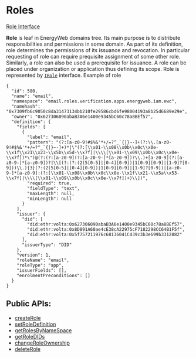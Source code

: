 # Roles

[Role Interface](../api/interfaces/cacheServerClient_cacheServerClient_types.IRole.md)

**Role** is leaf in EnergyWeb domains tree. Its main purpose is to distribute responsibilities
and permissions in some domain. As part of its definition, role determines the permissions of its
issuance and revoсation. In particular requesting of role can require prequisite assignment
of some other role.
Similarly, a role can also be used a prerequisite for issuance.
A role can be placed under organization or
application thus defining its scope.
Role is represented by [`IRole`](../api/interfaces/IRole.md) interface.
Example of role

```
{
  "id": 580,
  "name": "email",
  "namespace": "email.roles.verification.apps.energyweb.iam.ewc",
  "namehash": "0x7309fb6c9050c8da31473134bb210fe29586cbd6fe98004193a8b25d6689e29e",
  "owner": "0x627306090abaB3A6e1400e9345bC60c78a8BEf57",
  "definition": {
    "fields": [
      {
        "label": "email",
        "pattern": "(?:[a-z0-9!#$%&'*+/=?^_`{|}~-]+(?:\\.[a-z0-9!#$%&'*+/=?^_`{|}~-]+)*|\"(?:[\\x01-\\x08\\x0b\\x0c\\x0e-\\x1f\\x21\\x23-\\x5b\\x5d-\\x7f]|\\\\[\\x01-\\x09\\x0b\\x0c\\x0e-\\x7f])*\")@(?:(?:[a-z0-9](?:[a-z0-9-]*[a-z0-9])?\\.)+[a-z0-9](?:[a-z0-9-]*[a-z0-9])?|\\[(?:(?:(2(5[0-5]|[0-4][0-9])|1[0-9][0-9]|[1-9]?[0-9]))\\.){3}(?:(2(5[0-5]|[0-4][0-9])|1[0-9][0-9]|[1-9]?[0-9])|[a-z0-9-]*[a-z0-9]:(?:[\\x01-\\x08\\x0b\\x0c\\x0e-\\x1f\\x21-\\x5a\\x53-\\x7f]|\\\\[\\x01-\\x09\\x0b\\x0c\\x0e-\\x7f])+)\\])",
        "required": true,
        "fieldType": "text",
        "maxLength": null,
        "minLength": null
      }
    ],
    "issuer": {
      "did": [
        "did:ethr:volta:0x627306090abaB3A6e1400e9345bC60c78a8BEf57",
        "did:ethr:volta:0x8D891A60ae4cE38cA22975cF7182298CC64B1F5f",
        "did:ethr:volta:0x5f757211976c68136041C439c3b3e699b3312882"
      ],
      "issuerType": "DID"
    },
    "version": 1,
    "roleName": "email",
    "roleType": "app",
    "issuerFields": [],
    "enrolmentPreconditions": []
  }
}
```

## Public APIs:

-   [createRole](../api/classes/iam.IAM.md#createrole)
-   [setRoleDefinition](../api/classes/iam.IAM.md#setroledefinition)
-   [getRolesByNameSpace](../api/classes/iam.IAM.md#getrolesbynamespace)
-   [getRoleDIDs](../api/classes/iam.IAM.md#getroledids)
-   [changeRoleOwnership](../api/classes/iam.IAM.md#changeroleownership)
-   [deleteRole](../api/classes/iam.IAM.md#deleterole)
